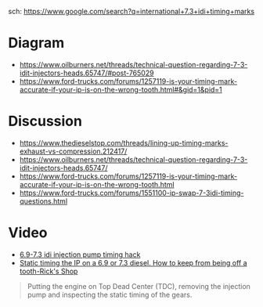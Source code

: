 sch: https://www.google.com/search?q=international+7.3+idi+timing+marks

# Diagram
- https://www.oilburners.net/threads/technical-question-regarding-7-3-idit-injectors-heads.65747/#post-765029
- https://www.ford-trucks.com/forums/1257119-is-your-timing-mark-accurate-if-your-ip-is-on-the-wrong-tooth.html#&gid=1&pid=1

# Discussion
- https://www.thedieselstop.com/threads/lining-up-timing-marks-exhaust-vs-compression.212417/
- https://www.oilburners.net/threads/technical-question-regarding-7-3-idit-injectors-heads.65747/
- https://www.ford-trucks.com/forums/1257119-is-your-timing-mark-accurate-if-your-ip-is-on-the-wrong-tooth.html
- https://www.ford-trucks.com/forums/1551100-ip-swap-7-3idi-timing-questions.html

# Video
- [6.9-7.3 idi injection pump timing hack](https://youtu.be/f0bygIcLm-E)
- [Static timing the IP on a 6.9 or 7.3 diesel. How to keep from being off a tooth-Rick's Shop](https://youtu.be/vBavENlzvjU)
> Putting the engine on Top Dead Center (TDC), removing the injection pump and inspecting the static timing of the gears.
